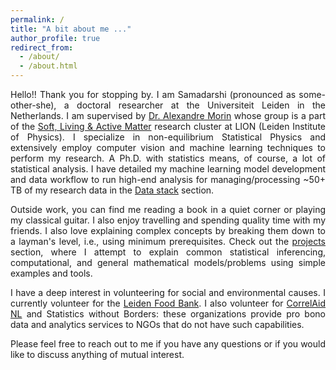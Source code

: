 ```yaml
---
permalink: /
title: "A bit about me ..."
author_profile: true
redirect_from: 
  - /about/
  - /about.html
---
```

<p align="justify">
Hello!! Thank you for stopping by. I am Samadarshi (pronounced as some-other-she), a  doctoral researcher at the Universiteit Leiden in the Netherlands. I am supervised by <a href = 'https://morinlab.com/'>Dr. Alexandre Morin</a> whose group is a part of the <a href = 'https://slam-leiden.nl/Slam/Main/'>Soft, Living & Active Matter</a> research cluster at LION (Leiden Institute of Physics). I specialize in non-equilibrium Statistical Physics and extensively employ computer vision and machine learning techniques to perform my research. A Ph.D. with statistics means, of course, a lot of statistical analysis. I have detailed my machine learning model development and data workflow to run high-end analysis for managing/processing ~50+ TB of my research data in the <a href = 'https://samadarshi-maity.github.io/Stack/'>Data stack</a> section.  
</p>
<p align="justify">
Outside work, you can find me reading a book in a quiet corner or playing my classical guitar. I also enjoy travelling and spending quality time with my friends. I also love explaining complex concepts by breaking them down to a layman's level, i.e., using minimum prerequisites. Check out the <a href= 'https://samadarshi-maity.github.io/portfolio/'>projects</a> section, where I attempt to explain common statistical inferencing, computational, and general mathematical models/problems using simple examples and tools.  
</p>
<p align="justify">
I have a deep interest in volunteering for social and environmental causes. I currently volunteer for the <a href= 'https://voedselbankleiden.nl/'> Leiden Food Bank</a>. I also volunteer for <a href = 'https://correlaid.nl/'>CorrelAid NL</a> and Statistics without Borders: these organizations provide pro bono data and analytics services to NGOs that do not have such capabilities.
</p>
<p align="justify">
Please feel free to reach out to me if you have any questions or if you would like to discuss anything of mutual interest. 
</p>
